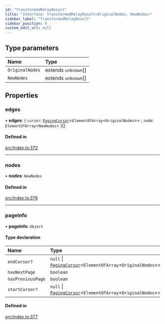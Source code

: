 ```yaml
---
id: "TransformedRelayResult"
title: "Interface: TransformedRelayResult<OriginalNodes, NewNodes>"
sidebar_label: "TransformedRelayResult"
sidebar_position: 0
custom_edit_url: null
---
```


## Type parameters

| Name | Type |
| :------ | :------ |
| `OriginalNodes` | extends `unknown`[] |
| `NewNodes` | extends `unknown`[] |

## Properties

### edges

• **edges**: \{ `cursor`: [`PagingCursor`](../modules.md#pagingcursor)\<`ElementOfArray`\<`OriginalNodes`\>\> ; `node`: `ElementOfArray`\<`NewNodes`\>  }[]

#### Defined in

[src/index.ts:372](https://github.com/johnsonjo4531/mongoose-relay-paginate/blob/b343b43/src/index.ts#L372)

___

### nodes

• **nodes**: `NewNodes`

#### Defined in

[src/index.ts:376](https://github.com/johnsonjo4531/mongoose-relay-paginate/blob/b343b43/src/index.ts#L376)

___

### pageInfo

• **pageInfo**: `Object`

#### Type declaration

| Name | Type |
| :------ | :------ |
| `endCursor?` | ``null`` \| [`PagingCursor`](../modules.md#pagingcursor)\<`ElementOfArray`\<`OriginalNodes`\>\> |
| `hasNextPage` | `boolean` |
| `hasPreviousPage` | `boolean` |
| `startCursor?` | ``null`` \| [`PagingCursor`](../modules.md#pagingcursor)\<`ElementOfArray`\<`OriginalNodes`\>\> |

#### Defined in

[src/index.ts:377](https://github.com/johnsonjo4531/mongoose-relay-paginate/blob/b343b43/src/index.ts#L377)
